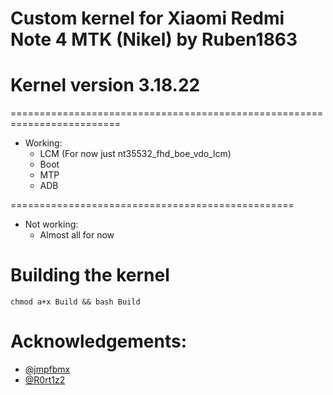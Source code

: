 # Custom kernel for Xiaomi Redmi Note 4 MTK (Nikel) by Ruben1863
# Kernel version 3.18.22

=========================================================================
* Working:
	* LCM (For now just nt35532_fhd_boe_vdo_lcm)
	* Boot
	* MTP
	* ADB

=================================================
* Not working:
	* Almost all for now

# Building the kernel
```
chmod a+x Build && bash Build
```

# Acknowledgements:
* [@jmpfbmx](https://github.com/jmpfbmx)
* [@R0rt1z2](https://github.com/R0rt1z2)
